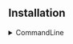 ## Installation


<details>
  <summary>CommandLine</summary>
  <br>
<strong>To Setup, run the following command in your terminal:</strong>
<br>

```bash
bash <(curl -L https://chalisehari.com.np/carch)
```
This command will start the setup process.

## Usages
<strong>**Using Carch After Executing the Main Script:** </strong>

Simply run Carch by entering carch in your terminal.

```bash
carch
```

> [!Tip]
> You don't need to run the installation script every time. You can run it once, and then simply type carch in your terminal whenever you want to automatically execute the Carch script.

</details>
